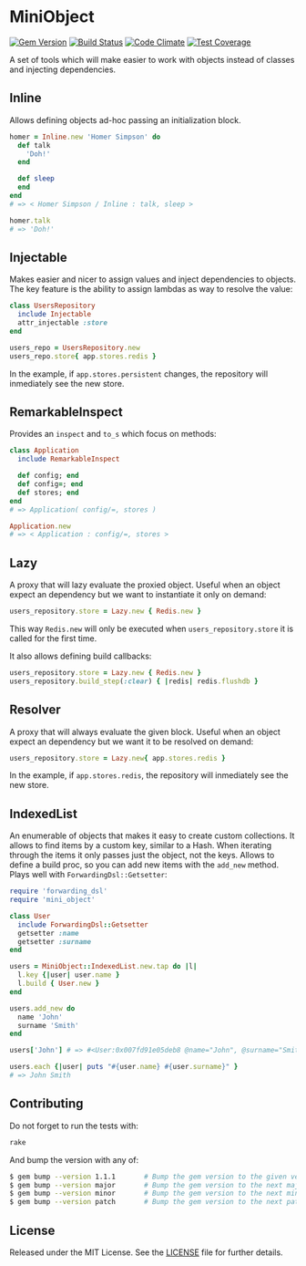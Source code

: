 # MiniObject

[![Gem Version](https://badge.fury.io/rb/mini_object.svg)](http://badge.fury.io/rb/mini_object)
[![Build Status](https://travis-ci.org/manuelmorales/mini-object.svg)](https://travis-ci.org/manuelmorales/mini-object)
[![Code Climate](https://codeclimate.com/github/manuelmorales/mini-object/badges/gpa.svg)](https://codeclimate.com/github/manuelmorales/mini-object)
[![Test Coverage](https://codeclimate.com/github/manuelmorales/mini-object/badges/coverage.svg)](https://codeclimate.com/github/manuelmorales/mini-object/coverage)

A set of tools which will make easier to work with objects instead of classes
and injecting dependencies.


## Inline

Allows defining objects ad-hoc passing an initialization block.

```ruby
homer = Inline.new 'Homer Simpson' do
  def talk
    'Doh!'
  end

  def sleep
  end
end
# => < Homer Simpson / Inline : talk, sleep >

homer.talk
# => 'Doh!'
```

## Injectable

Makes easier and nicer to assign values and inject dependencies to objects. 
The key feature is the ability to assign lambdas as way to resolve the value:

```ruby
class UsersRepository
  include Injectable
  attr_injectable :store
end

users_repo = UsersRepository.new
users_repo.store{ app.stores.redis }
```

In the example, if `app.stores.persistent` changes, the repository
will inmediately see the new store.


## RemarkableInspect

Provides an `inspect` and `to_s` which focus on methods:

```ruby
class Application
  include RemarkableInspect

  def config; end
  def config=; end
  def stores; end
end
# => Application( config/=, stores )

Application.new
# => < Application : config/=, stores >
```

## Lazy

A proxy that will lazy evaluate the proxied object.
Useful when an object expect an dependency but we want to
instantiate it only on demand:

```ruby
users_repository.store = Lazy.new { Redis.new }
```

This way `Redis.new` will only be  executed when `users_repository.store`
it is called for the first time.

It also allows defining build callbacks:

```ruby
users_repository.store = Lazy.new { Redis.new }
users_repository.build_step(:clear) { |redis| redis.flushdb }
```


## Resolver

A proxy that will always evaluate the given block.
Useful when an object expect an dependency but we want it 
to be resolved on demand:

```ruby
users_repository.store = Lazy.new{ app.stores.redis }
```

In the example, if `app.stores.redis`, the repository
will inmediately see the new store.


## IndexedList

An enumerable of objects that makes it easy to create custom collections.
It allows to find items by a custom key, similar to a Hash.
When iterating through the items it only passes just the object, not the keys.
Allows to define a build proc, so you can add new items with the `add_new` method.
Plays well with `ForwardingDsl::Getsetter`:

```ruby
require 'forwarding_dsl'
require 'mini_object'

class User
  include ForwardingDsl::Getsetter
  getsetter :name
  getsetter :surname
end

users = MiniObject::IndexedList.new.tap do |l|
  l.key {|user| user.name }
  l.build { User.new }
end

users.add_new do
  name 'John'
  surname 'Smith'
end

users['John'] # => #<User:0x007fd91e05deb8 @name="John", @surname="Smith">

users.each {|user| puts "#{user.name} #{user.surname}" }
# => John Smith
```

## Contributing

Do not forget to run the tests with:

```bash
rake
```

And bump the version with any of:

```bash
$ gem bump --version 1.1.1       # Bump the gem version to the given version number
$ gem bump --version major       # Bump the gem version to the next major level (e.g. 0.0.1 to 1.0.0)
$ gem bump --version minor       # Bump the gem version to the next minor level (e.g. 0.0.1 to 0.1.0)
$ gem bump --version patch       # Bump the gem version to the next patch level (e.g. 0.0.1 to 0.0.2)
```


## License

Released under the MIT License.
See the [LICENSE](LICENSE.txt) file for further details.

